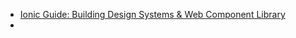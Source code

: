 - [Ionic Guide: Building Design Systems & Web Component Library](https://ionic.io/resources/articles/building-design-systems-with-web-components)
- 
